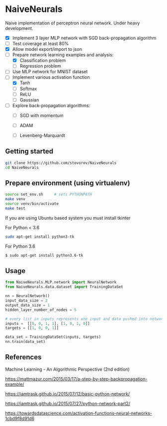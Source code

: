 NaiveNeurals
============

Naive implementation of perceptron neural network. Under heavy development.


- [X] Implement 3 layer MLP network with SGD back-propagation algorithm
- [ ] Test coverage at least 80%
- [X] Allow model export/import to json
- [ ] Prepare network learning examples and analysis:
    - [X] Classification problem
    - [ ] Regression problem
- [ ] Use MLP network for MNIST dataset
- [ ] Implement various activation function
    - [x] Tanh
    - [ ] Softmax
    - [ ] ReLU
    - [ ] Gaussian
- [ ] Explore back-propagation algorithms:
    - [ ] SGD with momentum
    - [ ] ADAM
    - [ ] Levenberg-Marquardt



Getting started
---------------

```bash
git clone https://github.com/stovorov/NaiveNeurals
cd NaiveNeurals
```


Prepare environment (using virtualenv)
--------------------------------------

```bash
source set_env.sh     # sets PYTHONPATH
make venv
source venv/bin/activate
make test
```

If you are using Ubuntu based system you must install tkinter

For Python < 3.6
```bash
sudo apt-get install python3-tk
```

For Python 3.6
```bash
$ sudo apt-get install python3.6-tk
```

Usage
-----

```python
from NaiveNeurals.MLP.network import NeuralNetwork
from NaiveNeurals.data.dataset import TrainingDataSet

nn = NeuralNetwork()
input_data_size = 2
output_data_size = 1
hidden_layer_number_of_nodes = 5

# every list in inputs represents one input and data pushed into network
inputs =  [[0, 0, 1, 1], [1, 0, 1, 0]]
targets = [[1, 0, 0, 1]]

data_set = TrainingDataSet(inputs, targets)
nn.train(data_set)
```

References
----------

Machine Learning - An Algorithmic Perspective (2nd edition)

https://mattmazur.com/2015/03/17/a-step-by-step-backpropagation-example/

https://iamtrask.github.io/2015/07/12/basic-python-network/

https://iamtrask.github.io/2015/07/27/python-network-part2/

https://towardsdatascience.com/activation-functions-neural-networks-1cbd9f8d91d6

